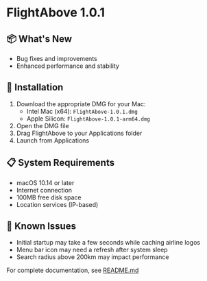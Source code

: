 # FlightAbove 1.0.1

## 📦 What's New

- Bug fixes and improvements
- Enhanced performance and stability

## 🔧 Installation

1. Download the appropriate DMG for your Mac:
   - Intel Mac (x64): `FlightAbove-1.0.1.dmg`
   - Apple Silicon: `FlightAbove-1.0.1-arm64.dmg`
2. Open the DMG file
3. Drag FlightAbove to your Applications folder
4. Launch from Applications

## 📋 System Requirements

- macOS 10.14 or later
- Internet connection
- 100MB free disk space
- Location services (IP-based)

## 🐛 Known Issues

- Initial startup may take a few seconds while caching airline logos
- Menu bar icon may need a refresh after system sleep
- Search radius above 200km may impact performance

For complete documentation, see [README.md](README.md)
